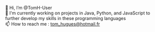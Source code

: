 👋 Hi, I’m @TomH-User <br>
🌱 I'm currently working on projects in Java, Python, and JavaScript to further develop my skills in these programming languages <br>
📫 How to reach me : tom_hugues@hotmail.fr <br>
